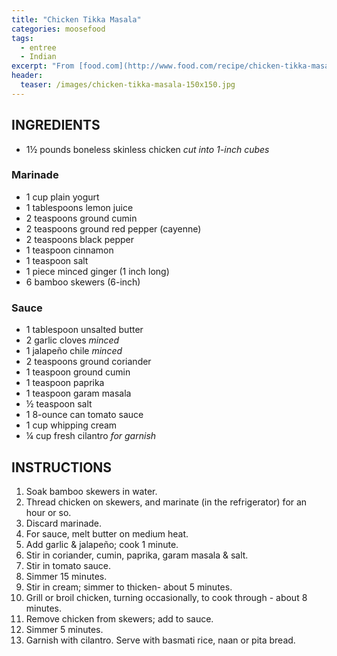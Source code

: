 ```yaml
---
title: "Chicken Tikka Masala"
categories: moosefood
tags: 
  - entree
  - Indian
excerpt: "From [food.com](http://www.food.com/recipe/chicken-tikka-masala-25587). We didn't cook the chicken on the grill but rather sauteed it in the pan before adding the jalapeño and sauce ingredients. We also omitted the salt in the sauce and used salted butter instead of unsalted."
header:
  teaser: /images/chicken-tikka-masala-150x150.jpg
---
```


## INGREDIENTS
* 1½ pounds boneless skinless chicken *cut into 1-inch cubes*

### Marinade
* 1 cup plain yogurt
* 1 tablespoons lemon juice
* 2 teaspoons ground cumin
* 2 teaspoons ground red pepper (cayenne)
* 2 teaspoons black pepper
* 1 teaspoon cinnamon
* 1 teaspoon salt
* 1 piece minced ginger (1 inch long)
* 6 bamboo skewers (6-inch)

### Sauce
* 1 tablespoon unsalted butter
* 2 garlic cloves *minced*
* 1 jalapeño chile *minced*
* 2 teaspoons ground coriander
* 1 teaspoon ground cumin
* 1 teaspoon paprika
* 1 teaspoon garam masala
* ½ teaspoon salt
* 1 8-ounce can tomato sauce
* 1 cup whipping cream
* ¼ cup fresh cilantro *for garnish*

## INSTRUCTIONS
1. Soak bamboo skewers in water.
2. Thread chicken on skewers, and marinate (in the refrigerator) for an hour or so.
3. Discard marinade.
4. For sauce, melt butter on medium heat.
5. Add garlic & jalapeño; cook 1 minute.
6. Stir in coriander, cumin, paprika, garam masala & salt.
7. Stir in tomato sauce.
8. Simmer 15 minutes.
9. Stir in cream; simmer to thicken- about 5 minutes.
10. Grill or broil chicken, turning occasionally, to cook through - about 8 minutes.
11. Remove chicken from skewers; add to sauce.
12. Simmer 5 minutes.
13. Garnish with cilantro. Serve with basmati rice, naan or pita bread.
